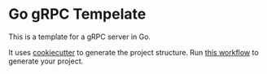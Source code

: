 # Go gRPC Tempelate

This is a template for a gRPC server in Go.

It uses [cookiecutter](https://cookiecutter.readthedocs.io/en/stable/index.html) to generate the project structure. Run [this workflow](/actions/workflows/cookiecutter.yaml) to generate your project.
